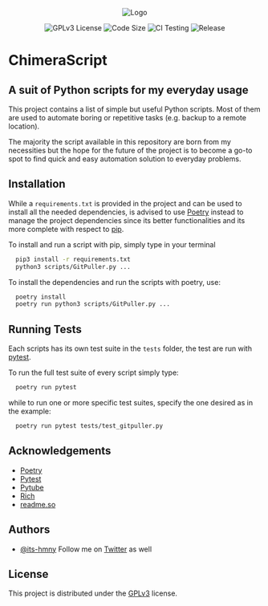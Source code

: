 <p align="center">
    <img alt="Logo" src=https://github.com/its-hmny/ChimeraScript/blob/main/assets/ChimeraScript.png?raw=true">
</p>

<p align="center">
    <img alt="GPLv3 License" src="https://img.shields.io/badge/License-GPL%20v3-yellow.svg">
    <img alt="Code Size" src="https://img.shields.io/github/languages/code-size/its-hmny/ChimeraScript?color=green&label=Code%20Size">
    <img alt="CI Testing" src="https://github.com/its-hmny/ChimeraScript/actions/workflows/CI%20Testing.yaml/badge.svg">
    <img alt="Release" src="https://img.shields.io/github/v/release/its-hmny/ChimeraScript?label=Version">

</p>

# ChimeraScript

## A suit of Python scripts for my everyday usage

This project contains a list of simple but useful Python scripts.
Most of them are used to automate boring or repetitive tasks (e.g. backup to a remote location).

The majority the script available in this repository are born from my necessities but the hope for the future of the project is to become a go-to spot to find quick and easy automation solution to everyday problems.

## Installation

While a `requirements.txt` is provided in the project and can be used to install all the needed dependencies, is advised to use [Poetry](https://python-poetry.org/) instead to manage the project dependencies since its better functionalities and its more complete with respect to [pip](https://pip.pypa.io/en/stable/).

To install and run a script with pip, simply type in your terminal

```bash
  pip3 install -r requirements.txt
  python3 scripts/GitPuller.py ...
```

To install the dependencies and run the scripts with poetry, use:

```bash
  poetry install
  poetry run python3 scripts/GitPuller.py ...
```

<!--
    TODO add it later
    ## Demo
    Insert gif or link to demo
-->

## Running Tests

Each scripts has its own test suite in the `tests` folder, the test are run with [pytest](https://docs.pytest.org/en/7.1.x/).

To run the full test suite of every script simply type:

```bash
  poetry run pytest
```

while to run one or more specific test suites, specify the one desired as in the example:

```bash
  poetry run pytest tests/test_gitpuller.py
```

## Acknowledgements

- [Poetry](https://python-poetry.org/)
- [Pytest](https://docs.pytest.org/en/7.1.x/)
- [Pytube](https://pytube.io/en/latest/)
- [Rich](https://rich.readthedocs.io/en/stable/)
- [readme.so](https://readme.so/)

## Authors

- [@its-hmny](https://www.github.com/its-hmny) Follow me on [Twitter](https://twitter.com/its_hmny) as well

## License

This project is distributed under the [GPLv3](https://choosealicense.com/licenses/gpl-3.0/) license.
